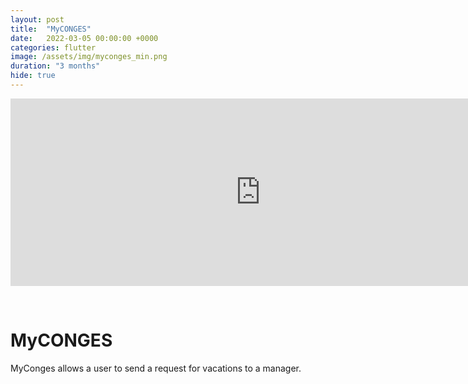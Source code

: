 ```yaml
---
layout: post
title:  "MyCONGES"
date:   2022-03-05 00:00:00 +0000
categories: flutter
image: /assets/img/myconges_min.png
duration: "3 months"
hide: true
---
```


<div class="video-container">
<iframe src="https://www.youtube.com/embed/rcnQ2fjzthY"  width="800" height="300" title="YouTube video player" frameborder="0" allow="accelerometer; autoplay; clipboard-write; encrypted-media; gyroscope; picture-in-picture" allowfullscreen></iframe>
</div>

&nbsp;

# MyCONGES

MyConges allows a user to send a request for vacations to a manager.

